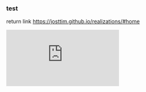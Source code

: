 ### test

return link https://josttim.github.io/realizations/#home

<embed src="https://josttim.github.io/realizations/cv/CV-JostMousseau.pdf" type="application/pdf" />

